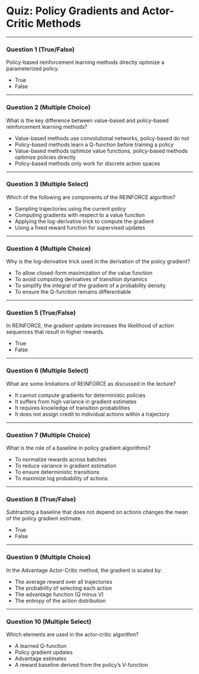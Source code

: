# Quiz: Policy Gradients and Actor-Critic Methods

---

### Question 1 (True/False)  
Policy-based reinforcement learning methods directly optimize a parameterized policy.

- True  
- False  

---

### Question 2 (Multiple Choice)  
What is the key difference between value-based and policy-based reinforcement learning methods?

- Value-based methods use convolutional networks, policy-based do not  
- Policy-based methods learn a Q-function before training a policy  
- Value-based methods optimize value functions, policy-based methods optimize policies directly  
- Policy-based methods only work for discrete action spaces  

---

### Question 3 (Multiple Select)  
Which of the following are components of the REINFORCE algorithm?

- Sampling trajectories using the current policy  
- Computing gradients with respect to a value function  
- Applying the log-derivative trick to compute the gradient  
- Using a fixed reward function for supervised updates  

---

### Question 4 (Multiple Choice)  
Why is the log-derivative trick used in the derivation of the policy gradient?

- To allow closed-form maximization of the value function  
- To avoid computing derivatives of transition dynamics  
- To simplify the integral of the gradient of a probability density  
- To ensure the Q-function remains differentiable  

---

### Question 5 (True/False)  
In REINFORCE, the gradient update increases the likelihood of action sequences that result in higher rewards.

- True  
- False  

---

### Question 6 (Multiple Select)  
What are some limitations of REINFORCE as discussed in the lecture?

- It cannot compute gradients for deterministic policies  
- It suffers from high variance in gradient estimates  
- It requires knowledge of transition probabilities  
- It does not assign credit to individual actions within a trajectory  

---

### Question 7 (Multiple Choice)  
What is the role of a baseline in policy gradient algorithms?

- To normalize rewards across batches  
- To reduce variance in gradient estimation  
- To ensure deterministic transitions  
- To maximize log probability of actions  

---

### Question 8 (True/False)  
Subtracting a baseline that does not depend on actions changes the mean of the policy gradient estimate.

- True  
- False  

---

### Question 9 (Multiple Choice)  
In the Advantage Actor-Critic method, the gradient is scaled by:

- The average reward over all trajectories  
- The probability of selecting each action  
- The advantage function (Q minus V)  
- The entropy of the action distribution  

---

### Question 10 (Multiple Select)  
Which elements are used in the actor-critic algorithm?

- A learned Q-function  
- Policy gradient updates  
- Advantage estimates  
- A reward baseline derived from the policy’s V-function  
